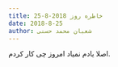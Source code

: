 ```yaml
---
title: خاطره روز 2018-8-25
date: 2018-8-25
author: شعبان محمد حسنی
---
```


اصلا یادم نمیاد امروز چی کار کردم.